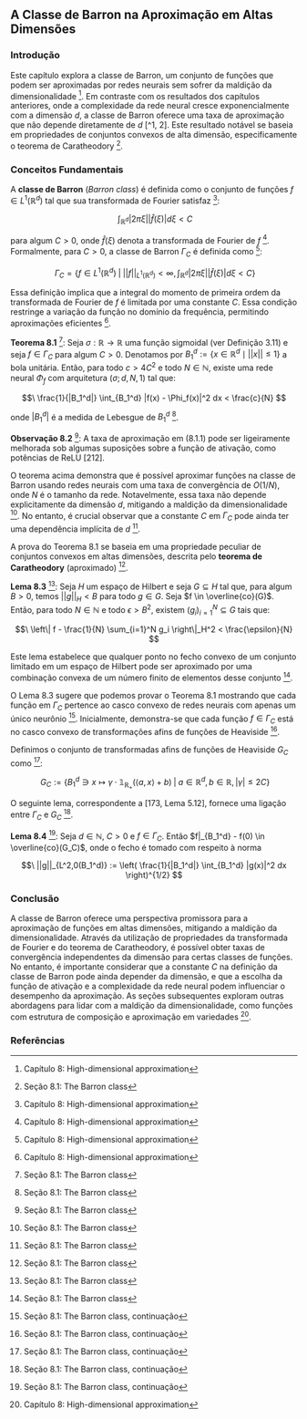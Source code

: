 ## A Classe de Barron na Aproximação em Altas Dimensões

### Introdução
Este capítulo explora a classe de Barron, um conjunto de funções que podem ser aproximadas por redes neurais sem sofrer da maldição da dimensionalidade [^1]. Em contraste com os resultados dos capítulos anteriores, onde a complexidade da rede neural cresce exponencialmente com a dimensão *d*, a classe de Barron oferece uma taxa de aproximação que não depende diretamente de *d* [^1, 2]. Este resultado notável se baseia em propriedades de conjuntos convexos de alta dimensão, especificamente o teorema de Caratheodory [^2].

### Conceitos Fundamentais

A **classe de Barron** (*Barron class*) é definida como o conjunto de funções $f \in L^1(\mathbb{R}^d)$ tal que sua transformada de Fourier satisfaz [^1]:

$$\
\int_{\mathbb{R}^d} |2\pi\xi||\hat{f}(\xi)|d\xi < C
$$

para algum $C > 0$, onde $\hat{f}(\xi)$ denota a transformada de Fourier de *f* [^1]. Formalmente, para $C > 0$, a classe de Barron $\Gamma_C$ é definida como [^1]:

$$\
\Gamma_C = \left\{ f \in L^1(\mathbb{R}^d) \;\middle|\; ||f||_{L^1(\mathbb{R}^d)} < \infty, \int_{\mathbb{R}^d} |2\pi\xi||\hat{f}(\xi)|d\xi < C \right\}
$$

Essa definição implica que a integral do momento de primeira ordem da transformada de Fourier de *f* é limitada por uma constante *C*.  Essa condição restringe a variação da função no domínio da frequência, permitindo aproximações eficientes [^1].

**Teorema 8.1** [^2]: Seja $\sigma: \mathbb{R} \to \mathbb{R}$ uma função sigmoidal (ver Definição 3.11) e seja $f \in \Gamma_C$ para algum $C > 0$. Denotamos por $B_1^d := \{x \in \mathbb{R}^d \mid ||x|| \le 1\}$ a bola unitária. Então, para todo $c > 4C^2$ e todo $N \in \mathbb{N}$, existe uma rede neural $\Phi_f$ com arquitetura $(\sigma; d, N, 1)$ tal que:

$$\
\frac{1}{|B_1^d|} \int_{B_1^d} |f(x) - \Phi_f(x)|^2 dx < \frac{c}{N}
$$

onde $|B_1^d|$ é a medida de Lebesgue de $B_1^d$ [^2].

**Observação 8.2** [^2]: A taxa de aproximação em (8.1.1) pode ser ligeiramente melhorada sob algumas suposições sobre a função de ativação, como potências de ReLU [212].

O teorema acima demonstra que é possível aproximar funções na classe de Barron usando redes neurais com uma taxa de convergência de $O(1/N)$, onde *N* é o tamanho da rede.  Notavelmente, essa taxa não depende explicitamente da dimensão *d*, mitigando a maldição da dimensionalidade [^2]. No entanto, é crucial observar que a constante *C* em $\Gamma_C$ pode ainda ter uma dependência implícita de *d* [^2].

A prova do Teorema 8.1 se baseia em uma propriedade peculiar de conjuntos convexos em altas dimensões, descrita pelo **teorema de Caratheodory** (aproximado) [^2].

**Lema 8.3** [^2]: Seja *H* um espaço de Hilbert e seja $G \subseteq H$ tal que, para algum $B > 0$, temos $||g||_H < B$ para todo $g \in G$. Seja $f \in \overline{co}(G)$. Então, para todo $N \in \mathbb{N}$ e todo $\epsilon > B^2$, existem $(g_i)_{i=1}^N \subseteq G$ tais que:

$$\
\left\| f - \frac{1}{N} \sum_{i=1}^N g_i \right\|_H^2 < \frac{\epsilon}{N}
$$

Este lema estabelece que qualquer ponto no fecho convexo de um conjunto limitado em um espaço de Hilbert pode ser aproximado por uma combinação convexa de um número finito de elementos desse conjunto [^2].

O Lema 8.3 sugere que podemos provar o Teorema 8.1 mostrando que cada função em $\Gamma_C$ pertence ao casco convexo de redes neurais com apenas um único neurônio [^3]. Inicialmente, demonstra-se que cada função $f \in \Gamma_C$ está no casco convexo de transformações afins de funções de Heaviside [^3].

Definimos o conjunto de transformadas afins de funções de Heaviside $G_C$ como [^3]:

$$\
G_C := \left\{ B_1^d \ni x \mapsto \gamma \cdot \mathbb{1}_{\mathbb{R}_+}( \langle a, x \rangle + b) \;\middle|\; a \in \mathbb{R}^d, b \in \mathbb{R}, |\gamma| \le 2C \right\}
$$

O seguinte lema, correspondente a [173, Lema 5.12], fornece uma ligação entre $\Gamma_C$ e $G_C$ [^3].

**Lema 8.4** [^3]: Seja $d \in \mathbb{N}$, $C > 0$ e $f \in \Gamma_C$. Então $f|_{B_1^d} - f(0) \in \overline{co}(G_C)$, onde o fecho é tomado com respeito à norma

$$\
||g||_{L^2,0(B_1^d)} := \left( \frac{1}{|B_1^d|} \int_{B_1^d} |g(x)|^2 dx \right)^{1/2}
$$

### Conclusão
A classe de Barron oferece uma perspectiva promissora para a aproximação de funções em altas dimensões, mitigando a maldição da dimensionalidade. Através da utilização de propriedades da transformada de Fourier e do teorema de Caratheodory, é possível obter taxas de convergência independentes da dimensão para certas classes de funções. No entanto, é importante considerar que a constante *C* na definição da classe de Barron pode ainda depender da dimensão, e que a escolha da função de ativação e a complexidade da rede neural podem influenciar o desempenho da aproximação. As seções subsequentes exploram outras abordagens para lidar com a maldição da dimensionalidade, como funções com estrutura de composição e aproximação em variedades [^1].

### Referências
[^1]: Capítulo 8: High-dimensional approximation
[^2]: Seção 8.1: The Barron class
[^3]: Seção 8.1: The Barron class, continuação

<!-- END -->
